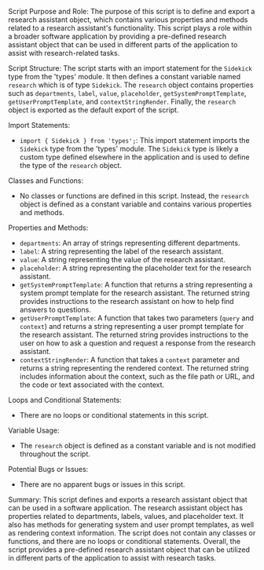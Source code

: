 Script Purpose and Role:
The purpose of this script is to define and export a research assistant object, which contains various properties and methods related to a research assistant's functionality. This script plays a role within a broader software application by providing a pre-defined research assistant object that can be used in different parts of the application to assist with research-related tasks.

Script Structure:
The script starts with an import statement for the `Sidekick` type from the 'types' module. It then defines a constant variable named `research` which is of type `Sidekick`. The `research` object contains properties such as `departments`, `label`, `value`, `placeholder`, `getSystemPromptTemplate`, `getUserPromptTemplate`, and `contextStringRender`. Finally, the `research` object is exported as the default export of the script.

Import Statements:
- `import { Sidekick } from 'types';`: This import statement imports the `Sidekick` type from the 'types' module. The `Sidekick` type is likely a custom type defined elsewhere in the application and is used to define the type of the `research` object.

Classes and Functions:
- No classes or functions are defined in this script. Instead, the `research` object is defined as a constant variable and contains various properties and methods.

Properties and Methods:
- `departments`: An array of strings representing different departments.
- `label`: A string representing the label of the research assistant.
- `value`: A string representing the value of the research assistant.
- `placeholder`: A string representing the placeholder text for the research assistant.
- `getSystemPromptTemplate`: A function that returns a string representing a system prompt template for the research assistant. The returned string provides instructions to the research assistant on how to help find answers to questions.
- `getUserPromptTemplate`: A function that takes two parameters (`query` and `context`) and returns a string representing a user prompt template for the research assistant. The returned string provides instructions to the user on how to ask a question and request a response from the research assistant.
- `contextStringRender`: A function that takes a `context` parameter and returns a string representing the rendered context. The returned string includes information about the context, such as the file path or URL, and the code or text associated with the context.

Loops and Conditional Statements:
- There are no loops or conditional statements in this script.

Variable Usage:
- The `research` object is defined as a constant variable and is not modified throughout the script.

Potential Bugs or Issues:
- There are no apparent bugs or issues in this script.

Summary:
This script defines and exports a research assistant object that can be used in a software application. The research assistant object has properties related to departments, labels, values, and placeholder text. It also has methods for generating system and user prompt templates, as well as rendering context information. The script does not contain any classes or functions, and there are no loops or conditional statements. Overall, the script provides a pre-defined research assistant object that can be utilized in different parts of the application to assist with research tasks.